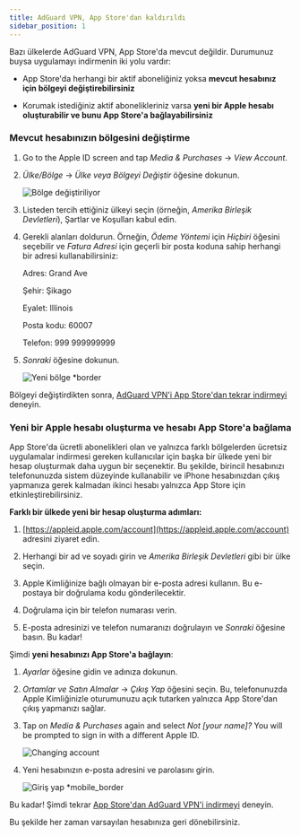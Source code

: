 ```yaml
---
title: AdGuard VPN, App Store'dan kaldırıldı
sidebar_position: 1
---
```


Bazı ülkelerde AdGuard VPN, App Store'da mevcut değildir. Durumunuz buysa uygulamayı indirmenin iki yolu vardır:

- App Store'da herhangi bir aktif aboneliğiniz yoksa **mevcut hesabınız için bölgeyi değiştirebilirsiniz**

- Korumak istediğiniz aktif abonelikleriniz varsa **yeni bir Apple hesabı oluşturabilir ve bunu App Store'a bağlayabilirsiniz**

### Mevcut hesabınızın bölgesini değiştirme

1. Go to the Apple ID screen and tap _Media & Purchases_ → _View Account_.

2. _Ülke/Bölge_ → _Ülke veya Bölgeyi Değiştir_ öğesine dokunun.

   ![Bölge değiştiriliyor](https://cdn.adtidy.org/content/kb/vpn/ios/app_store/changing_country.png)

3. Listeden tercih ettiğiniz ülkeyi seçin (örneğin, _Amerika Birleşik Devletleri_), Şartlar ve Koşulları kabul edin.

4. Gerekli alanları doldurun. Örneğin, _Ödeme Yöntemi_ için _Hiçbiri_ öğesini seçebilir ve _Fatura Adresi_ için geçerli bir posta koduna sahip herhangi bir adresi kullanabilirsiniz:

   Adres: Grand Ave

   Şehir: Şikago

   Eyalet: Illinois

   Posta kodu: 60007

   Telefon: 999 999999999

5. _Sonraki_ öğesine dokunun.

   ![Yeni bölge \*border](https://cdn.adtidy.org/content/kb/vpn/ios/app_store/new_country.png)

Bölgeyi değiştirdikten sonra, [AdGuard VPN'i App Store'dan tekrar indirmeyi](https://apps.apple.com/us/app/adguard-vpn-unlimited-fast/id1525373602) deneyin.

### Yeni bir Apple hesabı oluşturma ve hesabı App Store'a bağlama

App Store'da ücretli abonelikleri olan ve yalnızca farklı bölgelerden ücretsiz uygulamalar indirmesi gereken kullanıcılar için başka bir ülkede yeni bir hesap oluşturmak daha uygun bir seçenektir. Bu şekilde, birincil hesabınızı telefonunuzda sistem düzeyinde kullanabilir ve iPhone hesabınızdan çıkış yapmanıza gerek kalmadan ikinci hesabı yalnızca App Store için etkinleştirebilirsiniz.

**Farklı bir ülkede yeni bir hesap oluşturma adımları:**

1. [https://appleid.apple.com/account](https://appleid.apple.com/account) adresini ziyaret edin.

2. Herhangi bir ad ve soyadı girin ve _Amerika Birleşik Devletleri_ gibi bir ülke seçin.

3. Apple Kimliğinize bağlı olmayan bir e-posta adresi kullanın. Bu e-postaya bir doğrulama kodu gönderilecektir.

4. Doğrulama için bir telefon numarası verin.

5. E-posta adresinizi ve telefon numaranızı doğrulayın ve _Sonraki_ öğesine basın. Bu kadar!

Şimdi **yeni hesabınızı App Store'a bağlayın**:

1. _Ayarlar_ öğesine gidin ve adınıza dokunun.

2. _Ortamlar ve Satın Almalar_ → _Çıkış Yap_ öğesini seçin. Bu, telefonunuzda Apple Kimliğinizle oturumunuzu açık tutarken yalnızca App Store'dan çıkış yapmanızı sağlar.

3. Tap on _Media & Purchases_ again and select _Not [your name]?_ You will be prompted to sign in with a different Apple ID.

   ![Changing account](https://cdn.adtidy.org/content/kb/vpn/ios/app_store/log_out.png)

4. Yeni hesabınızın e-posta adresini ve parolasını girin.

   ![Giriş yap \*mobile\_border](https://cdn.adtidy.org/content/kb/vpn/ios/app_store/apple_id.png)

Bu kadar! Şimdi tekrar [App Store'dan AdGuard VPN'i indirmeyi](https://apps.apple.com/us/app/adguard-vpn-unlimited-fast/id1525373602) deneyin.

Bu şekilde her zaman varsayılan hesabınıza geri dönebilirsiniz.
